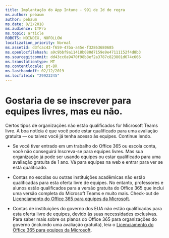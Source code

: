```yaml
---
title: Implantação do App Intune - 991 de Id de regra
ms.author: pebaum
author: pebaum
ms.date: 8/2/2018
ms.audience: ITPro
ms.topic: article
ROBOTS: NOINDEX, NOFOLLOW
localization_priority: Normal
ms.assetid: d3fcac43-f659-47ba-a45e-f32863680685
ms.openlocfilehash: a9c9bbf9a11418b080d7159e9e47111152f4d8b3
ms.sourcegitcommit: dd43cc0a9470f98b8ef2a3787c823801d674c666
ms.translationtype: MT
ms.contentlocale: pt-BR
ms.lasthandoff: 02/12/2019
ms.locfileid: "29923245"
---
```

# <a name="id-like-to-sign-up-for-teams-free-but-i-cant"></a>Gostaria de se inscrever para equipes livres, mas eu não.

Certos tipos de organizações não estão qualificados for Microsoft Teams livre. A boa notícia é que você pode estar qualificado para uma avaliação gratuita — ou talvez você já tenha acesso às equipes. Continue lendo.
  
- Se você tiver entrado em um trabalho do Office 365 ou escola conta, você não conseguirá Inscreva-se para equipes livres. Mas sua organização já pode ser usando equipes ou estar qualificado para uma avaliação gratuita de 1 ano. Vá para equipes na web e entrar para ver se está qualificado.
    
- Contas no escolas ou outras instituições acadêmicas não estão qualificadas para esta oferta livre de equipes. No entanto, professores e alunos estão qualificados para a versão gratuita do Office 365 que inclui uma versão completa do Microsoft Teams e muito mais. Check-out de [Licenciamento do Office 365 para equipes da Microsoft](https://docs.microsoft.com/microsoftteams/office-365-licensing).
    
- Contas de instituições do governo dos EUA não estão qualificadas para esta oferta livre de equipes, devido às suas necessidades exclusivas. Para saber mais sobre os planos do Office 365 para organizações do governo (incluindo uma avaliação gratuita), leia o [Licenciamento do Office 365 para equipes da Microsoft](https://docs.microsoft.com/microsoftteams/office-365-licensing).
    

